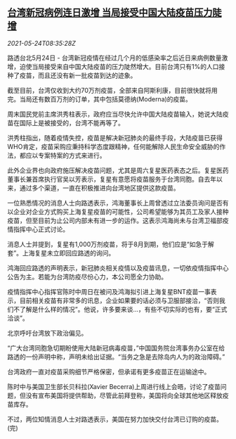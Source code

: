 <!--1621846862000-->
[台湾新冠病例连日激增 当局接受中国大陆疫苗压力陡增](https://cn.reuters.com/article/tw-covid-infections-mainland-vaccine-052-idCNKCS2D50MC)
------

<div><i>2021-05-24T08:35:28Z</i></div><p>路透台北5月24日 - 台湾新冠疫情在经过几个月的低感染率之后近日来病例数量激增，迫使当局接受来自中国大陆疫苗的压力陡然增大。目前台湾只有1%的人口接种了疫苗，而且还没有新一批疫苗到达的迹象。</p><p>截至目前，台湾仅收到大约70万剂疫苗，全部来自阿斯利康，目前很快就将用完。当局还有数百万剂的订单，其中包括莫德纳(Moderna)的疫苗。</p><p>周末国民党前主席洪秀柱表示，政府应当尽快允许中国大陆疫苗输入，她说大陆疫苗在国际上是被接受的，台湾不能再等了。</p><p>洪秀柱指出，随着疫情失控，疫苗是解决新冠肺炎的最终手段，大陆疫苗已获得WHO肯定，疫苗采购应秉持科学态度跟精神，任何能解除人民生命安全威胁的作法，都应以专案特案的方式来进行。</p><p>此外企业界也向政府施压解决疫苗问题，尤其是周六复星医药表态之后。复星医药董事长兼首席执行官吴以芳表示，复星有意愿将疫苗服务于台湾同胞。自去年以来，通过多个渠道，一直在积极推进向台湾地区提供这款疫苗。</p><p>一位熟悉情况的消息人士向路透表示，鸿海董事长上周曾透过立法委员询问是否有以企业对企业方式购买上海复星疫苗的可能性，公司希望能够为其员工及家人接种疫苗，但至目前为止公司内部未有进一步的运作。这表示鸿海尚未与台湾卫福部疫情指挥中心正式讨论。</p><p>消息人士并提到，复星有1,000万剂疫苗，将于8月到期，他们应是“如急于解套”。上海复星未立即回应路透的询问。</p><p>鸿海回应路透的声明表示，新冠肺炎相关疫情以及疫苗讯息，一切依疫情指挥中心公告为主。若能为台湾防疫尽份心力，本公司愿全力协助。</p><p>疫情指挥中心指挥官陈时中周日在被问及鸿海拟引进上海复星BNT疫苗一事表示，目前相关疫苗有非常多的讯息，企业如果要的话必须与卫服部接洽，“否则我们不了解是什么样的情况”。他说，许多要来谈...，有些不切实际的也有，要“正式洽谈”。</p><p>北京呼吁台湾放下政治偏见。</p><p>“广大台湾同胞急切期盼使用大陆新冠病毒疫苗，”中国国务院台湾事务办公室在给路透的一份声明中称，声明未给出证据。“当务之急是去除岛内人为的政治障碍。”</p><p>台湾政府一直对疫苗采购细节严格保密，但承诺有更多疫苗正在运输途中。</p><p>陈时中与美国卫生部长贝科拉(Xavier Becerra)上周进行线上会晤，讨论了疫苗问题，但没有宣布美国将提供帮助，尽管此前拜登称，美国将向全球其他地区释放疫苗库存。</p><p>不过，两位知情消息人士对路透表示，美国在努力加快交付台湾已订购的疫苗。(完)</p>
